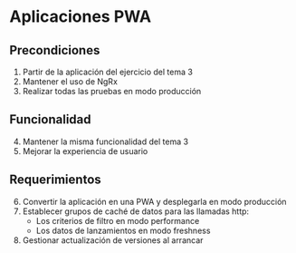 # Aplicaciones PWA

## Precondiciones

1. Partir de la aplicación del ejercicio del tema 3
2. Mantener el uso de NgRx
3. Realizar todas las pruebas en modo producción

## Funcionalidad
4. Mantener la misma funcionalidad del tema 3
5. Mejorar la experiencia de usuario

## Requerimientos
6. Convertir la aplicación en una PWA y desplegarla en modo producción
7. Establecer grupos de caché de datos para las llamadas http:
    * Los criterios de filtro en modo performance
    * Los datos de lanzamientos en modo freshness
8. Gestionar actualización de versiones al arrancar
